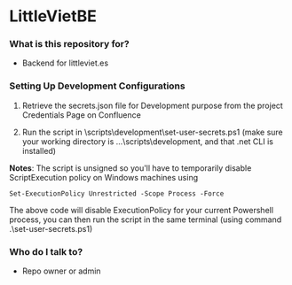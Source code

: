 # LittleVietBE #


### What is this repository for? ###

* Backend for littleviet.es

### Setting Up Development Configurations ###
1. Retrieve the secrets.json file for Development purpose from the project Credentials Page on Confluence

2. Run the script in \scripts\development\set-user-secrets.ps1 (make sure your working directory is ...\scripts\development, and that .net CLI is installed)

**Notes**: The script is unsigned so you'll have to temporarily disable ScriptExecution policy on Windows machines using 

`Set-ExecutionPolicy Unrestricted -Scope Process -Force`

The above code will disable ExecutionPolicy for your current Powershell process, you can then run the script in the same terminal (using command .\set-user-secrets.ps1)
### Who do I talk to? ###

* Repo owner or admin
